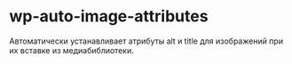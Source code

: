 # wp-auto-image-attributes
Автоматически устанавливает атрибуты alt и title для изображений при их вставке из медиабиблиотеки.
